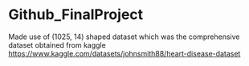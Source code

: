 # Github_FinalProject
Made use of (1025, 14) shaped dataset which was the comprehensive dataset obtained from kaggle https://www.kaggle.com/datasets/johnsmith88/heart-disease-dataset
